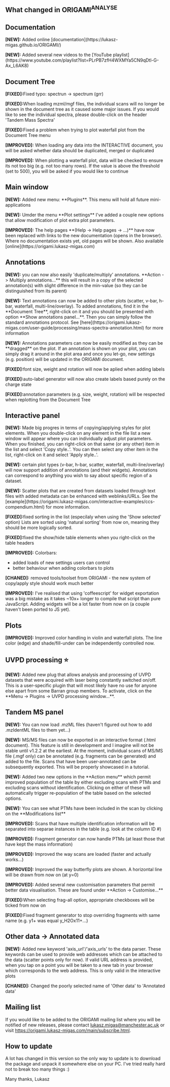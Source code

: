 <h2><strong>What changed in ORIGAMI<sup>ANALYSE</sup></strong></h2>

## Documentation

<p><strong>[NEW]:</strong> Added online [documentation](https://lukasz-migas.github.io/ORIGAMI/)

<p><strong>[NEW]:</strong> Added several new videos to the [YouTube playlist](https://www.youtube.com/playlist?list=PLrPB7zfH4WXMYa5CN9qDtl-G-Ax_L6AK8)

## Document Tree

<p><strong>[FIXED]:</strong>Fixed typo: spectrun -> spectrum (grr)

<p><strong>[FIXED]:</strong>When loading mzml/mgf files, the individual scans will no longer be shown in the document tree as it caused some major issues. If you would like to see the individual spectra, please double-click on the header 'Tandem Mass Spectra'

<p><strong>[FIXED]:</strong>Fixed a problem when trying to plot waterfall plot from the Document Tree menu

<p><strong>[IMPROVED]:</strong> When loading any data into the INTERACTIVE document, you will be asked whether data should be duplicated, merged or duplicated

<p><strong>[IMPROVED]:</strong> When plotting a waterfall plot, data will be checked to ensure its not too big (e.g. not too many rows). If the value is above the threshold (set to 500), you will be asked if you would like to continue

## Main window

<p><strong>[NEW]:</strong> Added new menu: **Plugins**. This menu will hold all future mini-applications

<p><strong>[NEW]:</strong> Umder the menu **Plot settings** I've added a couple new options that allow modification of plot extra plot parameters.

<p><strong>[IMPROVED]:</strong> The help pages **(Help -> Help pages -> ...)** have now been replaced with links to the new documentation (opens in the browser). Where no documentation exists yet, old pages will be shown. Also available [online](https://origami.lukasz-migas.com)

## Annotations

<p><strong>[NEW]:</strong> you can now also easily 'duplicate/multiply' annotations. **Action -> Multiply annotations...** this will result in a copy of the selected annotation(s) with slight difference in the min-value (so they can be distinguished from its parent)

<p><strong>[NEW]:</strong> Text annotations can now be added to other plots (scatter, v-bar, h-bar, waterfall, multi-line/overlay). To added annotations, find it in the **Document Tree**, right-click on it and you should be presented with option **Show annotations panel...**. Then you can simply follow the standard annotations protocol. See [here](https://origami.lukasz-migas.com/user-guide/processing/mass-spectra-annotation.html) for more information

<p><strong>[NEW]:</strong> Annotations parameters can now be easily modified as they can be **dragged** on the plot. If an annotation is shown on your plot, you can simply drag it around in the plot area and once you let-go, new settings (e.g. position) will be updated in the ORIGAMI document.

<p><strong>[FIXED]:</strong>font size, weight and rotation will now be aplied when adding labels

<p><strong>[FIXED]:</strong>auto-label generator will now also create labels based purely on the charge state

<p><strong>[FIXED]:</strong>annotation parameters (e.g. size, weight, rotation) will be respected when replotting from the Document Tree

## Interactive panel

<p><strong>[NEW]:</strong> Made big progres in terms of copying/applying styles for plot elements. When you
double-click on any element in the file list a new window will appear where you can individually adjust plot parameters. When you finished, you can right-click on that same (or any other) item in the list and select 'Copy style..'. You can then select any other item in the list, right-click on it and select 'Apply style..'.

<p><strong>[NEW]:</strong> certain plot types (v-bar, h-bar, scatter, waterfall, multi-line/overlay) will now support addition of annotations (and their widgets). Annotations can correspond to anything you wish to say about specific region of a dataset.

<p><strong>[NEW]:</strong> Scatter plots that are created from datasets loaded through text files with added metadata can be enhanced with weblinks/URLs. See the [example](https://origami.lukasz-migas.com/interactive-examples/ccs-compendium.html) for more information.

<p><strong>[FIXED]:</strong>fixed sorting in the list (especilaly when using the 'Show selected' option) Lists are sorted using 'natural sorting' from now on, meaning they should be more logically sorted.

<p><strong>[FIXED]:</strong>fixed the show/hide table elements when you right-click on the table headers

<p><strong>[IMPROVED]:</strong> Colorbars:

* added loads of new settings users can control
* better behaviour when adding colorbars to plots

<p><strong>[CHANED]:</strong> removed tools/toolset from ORIGAMI - the new system of copy/apply style should work much better

<p><strong>[IMPROVED]:</strong> I've realised that using 'coffeescript' for widget exportation was a big mistake as it takes ~10x+ longer to compile that script than pure JavaScript. Adding widgets will be a lot faster from now on (a couple haven't been ported to JS yet).

## Plots

<p><strong>[IMPROVED]:</strong> Improved color handling in violin and waterfall plots. The line color (edge) and shade/fill-under can be independently controlled now.

## UVPD processing :star:

<p><strong>[NEW]:</strong> Added new plug that allows analysis and processing of UVPD datasets that were acquired with laser being constantly switched on/off. This is a user-specific plugin that will most likely have no use for anyone else apart from some Barran group members. To activate, click on the **Menu -> Plugins -> UVPD processing window...**.

## Tandem MS panel

<p><strong>[NEW]:</strong> You can now load .mzML files (haven't figured out how to add .mzIdentML files to them yet...)

<p><strong>[NEW]:</strong> MS/MS files can now be exported in an interactive format (.html document). This feature is still in development and I imagine will not be stable until v1.2.2 at the earliest. At the moment, individual scans of MS/MS file (.mgf only) can be annotated (e.g. fragments can be generated) and added to the file. Scans that have been user-annotated can be subsequently exported. This will be properly showcased in a tutorial.

<p><strong>[NEW]:</strong> Added two new options in the **Action menu** which permit improved population of the table by either excluding scans with PTMs and excluding scans without identification. Clicking on either of these will automatically trigger re-population of the table based on the selected options.

<p><strong>[NEW]:</strong> You can see what PTMs have been included in the scan by clicking on the **Modifications list**

<p><strong>[IMPROVED]:</strong> Scans that have multiple identification information will be separated into separae instances in the table (e.g. look at the column ID #)

<p><strong>[IMPROVED]:</strong> Fragment generator can now handle PTMs (at least those that have kept the mass information)

<p><strong>[IMPROVED]:</strong> Improved the way scans are loaded (faster and actually works...)

<p><strong>[IMPROVED]:</strong> Improved the way butterfly plots are shown. A horizontal line will be drawn from now on (at y=0)

<p><strong>[IMPROVED]:</strong> Added several new customisation parameters that permit better data visualisation. These are found under **Action -> Customise...**

<p><strong>[FIXED]:</strong>When selecting frag-all option, appropriate checkboxes will be ticked from now on

<p><strong>[FIXED]:</strong>Fixed fragment generator to stop overriding fragments with same name (e.g. y1+ was equal y_H2Ox11+...)

## Other data -> Annotated data

<p><strong>[NEW]:</strong> Added new keyword 'axis_url'/'axis_urls' to the data parser. These keywords can be used to provide web addresses which can be attached to the data (scatter points only for now). If valid URL address is provided, when you tap on a point you will be taken to a new tab in your browser which corresponds to the web address. This is only valid in the interactive plots

<p><strong>[CHANED]:</strong> Changed the poorly selected name of 'Other data' to 'Annotated data'


## Mailing list

If you would like to be added to the ORIGAMI mailing list where you will be notified of new releases, please contact lukasz.migas@manchester.ac.uk or visit https://origami.lukasz-migas.com/main/subscribe.html.

## How to update

A lot has changed in this version so the only way to update is to download the package and unpack it somewhere else on your PC. I've tried really hard not to break too many things :)

Many thanks,
Lukasz